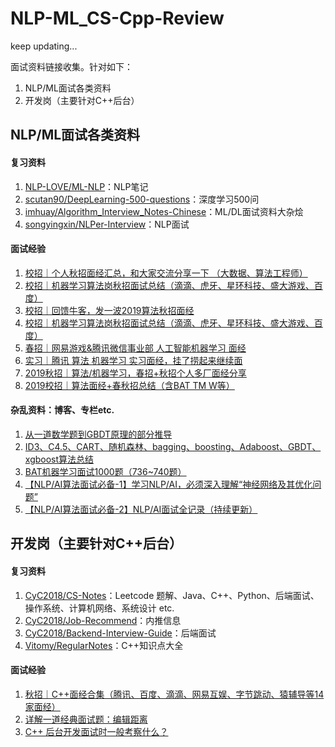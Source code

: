 # NLP-ML_CS-Cpp-Review

keep updating...

面试资料链接收集。针对如下：
1. NLP/ML面试各类资料
2. 开发岗（主要针对C++后台）


## NLP/ML面试各类资料
#### 复习资料
1. [NLP-LOVE/ML-NLP](https://github.com/NLP-LOVE/ML-NLP)：NLP笔记
2. [scutan90/DeepLearning-500-questions](https://github.com/scutan90/DeepLearning-500-questions)：深度学习500问
3. [imhuay/Algorithm_Interview_Notes-Chinese](https://github.com/imhuay/Algorithm_Interview_Notes-Chinese)：ML/DL面试资料大杂烩
4. [songyingxin/NLPer-Interview](https://github.com/songyingxin/NLPer-Interview)：NLP面试

#### 面试经验
1. [校招｜个人秋招面经汇总，和大家交流分享一下 （大数据、算法工程师）](https://zhuanlan.zhihu.com/p/90696087)
2. [校招｜机器学习算法岗秋招面试总结（滴滴、虎牙、星环科技、盛大游戏、百度）](https://zhuanlan.zhihu.com/p/90287650)
3. [校招｜回馈牛客，发一波2019算法秋招面经](https://zhuanlan.zhihu.com/p/89495389)
4. [校招｜机器学习算法岗秋招面试总结（滴滴、虎牙、星环科技、盛大游戏、百度）](https://zhuanlan.zhihu.com/p/90287650)
5. [春招｜网易游戏&腾讯微信事业部 人工智能机器学习 面经](https://zhuanlan.zhihu.com/p/59259010)
6. [实习｜腾讯 算法 机器学习 实习面经，挂了捞起来继续面](https://zhuanlan.zhihu.com/p/73153825)
7. [2019秋招｜算法/机器学习，春招+秋招个人多厂面经分享](https://zhuanlan.zhihu.com/p/46596845)
8. [2019校招｜算法面经+春秋招总结（含BAT TM W等）](https://zhuanlan.zhihu.com/p/47150666)

#### 杂乱资料：博客、专栏etc.
1. [从一道数学题到GBDT原理的部分推导](https://zhuanlan.zhihu.com/p/76002032)
2. [ID3、C4.5、CART、随机森林、bagging、boosting、Adaboost、GBDT、xgboost算法总结](https://zhuanlan.zhihu.com/p/34534004)
3. [BAT机器学习面试1000题（736~740题）](https://zhuanlan.zhihu.com/p/52882004)
4. [【NLP/AI算法面试必备-1】学习NLP/AI，必须深入理解“神经网络及其优化问题”](https://zhuanlan.zhihu.com/p/56633392)
5. [【NLP/AI算法面试必备-2】NLP/AI面试全记录（持续更新）](https://zhuanlan.zhihu.com/p/57153934)


## 开发岗（主要针对C++后台）
#### 复习资料
1. [CyC2018/CS-Notes](https://github.com/CyC2018/CS-Notes)：Leetcode 题解、Java、C++、Python、后端面试、操作系统、计算机网络、系统设计 etc.
2. [CyC2018/Job-Recommend](https://github.com/CyC2018/Job-Recommend)：内推信息
3. [CyC2018/Backend-Interview-Guide](https://github.com/CyC2018/Backend-Interview-Guide)：后端面试
4. [Vitomy/RegularNotes](https://github.com/Vitomy/RegularNotes)：C++知识点大全

#### 面试经验
1. [秋招｜C++面经合集（腾讯、百度、滴滴、网易互娱、字节跳动、猿辅导等14家面经）](https://zhuanlan.zhihu.com/p/91838785)
2. [详解一道经典面试题：编辑距离](https://zhuanlan.zhihu.com/p/80682302)
3. [C++ 后台开发面试时一般考察什么？](https://www.zhihu.com/collection/439607189)

